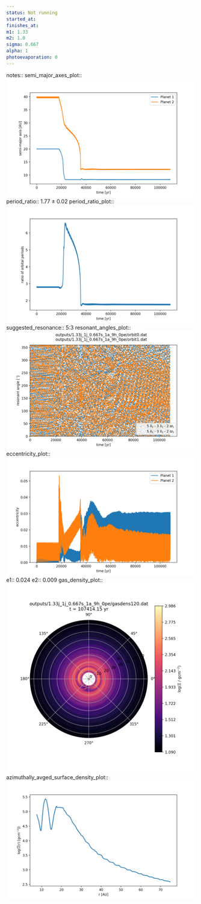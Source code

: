 ```yaml
---
status: Not running
started_at:
finishes_at:
m1: 1.33
m2: 1.0
sigma: 0.667
alpha: 1
photoevaporation: 0
---
```


notes::
semi_major_axes_plot:: ![semi_major_axes_1.33j_1j_0.667s_1a_9h_0pe.png](plots/semi_major_axes/semi_major_axes_1.33j_1j_0.667s_1a_9h_0pe.png)
period_ratio:: 1.77 ± 0.02
period_ratio_plot:: ![period_ratio_1.33j_1j_0.667s_1a_9h_0pe.png](plots/period_ratio/period_ratio_1.33j_1j_0.667s_1a_9h_0pe.png)
suggested_resonance:: 5:3
resonant_angles_plot:: ![resonant_angles_1.33j_1j_0.667s_1a_9h_0pe.png](plots/resonant_angles/resonant_angles_1.33j_1j_0.667s_1a_9h_0pe.png)
eccentricity_plot:: ![eccentricity_1.33j_1j_0.667s_1a_9h_0pe.png](plots/eccentricity/eccentricity_1.33j_1j_0.667s_1a_9h_0pe.png)
e1:: 0.024
e2:: 0.009
gas_density_plot:: ![gas_density_1.33j_1j_0.667s_1a_9h_0pe.png](plots/gas_density/gas_density_1.33j_1j_0.667s_1a_9h_0pe.png)
azimuthally_avged_surface_density_plot:: ![azimuthally_avged_surface_density_1.33j_1j_0.667s_1a_9h_0pe.png](plots/azimuthally_avged_surface_density/azimuthally_avged_surface_density_1.33j_1j_0.667s_1a_9h_0pe.png)
